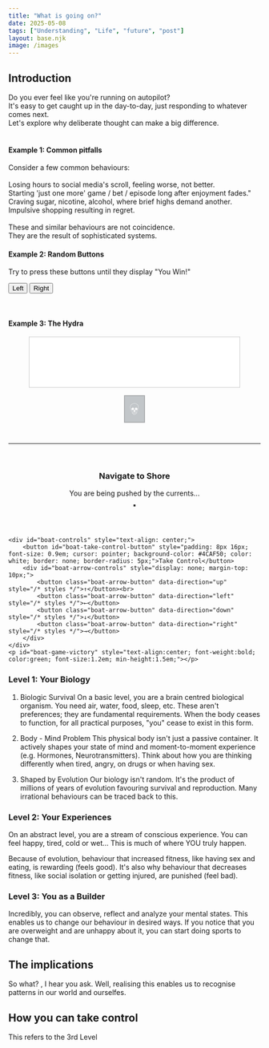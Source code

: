 ```yaml
---
title: "What is going on?"
date: 2025-05-08
tags: ["Understanding", "Life", "future", "post"]
layout: base.njk
image: /images
---
```


## Introduction

Do you ever feel like you're running on autopilot? <br>
It's easy to get caught up in the day-to-day, just responding to whatever comes next. <br>
Let's explore why deliberate thought can make a big difference.<br><br>
#### Example 1: Common pitfalls <br>
Consider a few common behaviours: <br><br>
  Losing hours to social media's scroll, feeling worse, not better. <br>
  Starting 'just one more' game / bet / episode long after enjoyment fades." <br>
  Craving sugar, nicotine, alcohol, where brief highs demand another. <br>
  Impulsive shopping resulting in regret. <br><br>
These and similar behaviours are not coincidence. <br>
They are the result of sophisticated systems. <br>
#### Example 2: Random Buttons
<div class="interactive-game-two">
<p class="game-instruction">Try to press these buttons until they display "You Win!"</p>
  <div class="game-buttons-container">
    <button id="left-button">Left</button> 
    <button id="right-button">Right</button>
  </div>
  <p id="hint-message" aria-live="polite" style="min-height: 1.2em;"></p> 
  <p id="victory-message" aria-live="polite"></p> 
</div>
<script src="/js/buttons.js" defer></script>

#### Example 3: The Hydra

<div class="interactive-skull-game">
  <div id="problem-box-container" style="display: flex; flex-wrap: wrap; justify-content: center; align-items: center; min-height: 80px; padding: 10px; border: 1px solid #ccc; margin: 10px auto; width: 90%; max-width: 400px; background-color: #ffffff;">
  </div>
  <div style="text-align: center; margin-top: 15px;">
    <button id="skull-button" style="font-size: 2.5em; padding: 5px 10px; background-color: #6c757d; color: white; border: 2px solid #343a40; cursor: not-allowed; opacity: 0.4;" >💀</button>
  </div>
  <p id="skull-game-message" aria-live="polite" style="text-align: center; min-height: 1.2em; font-weight: bold; margin-top: 10px;"></p>
</div>
<hr>
<script src="/js/hydra.js" defer></script>


<br>


<!-- Game HTML Starts Here -->
<div class="game-wrapper-boat-game"> <!-- More specific class name -->
    <h3 style="text-align: center;">Navigate to Shore</h3>
    <p id="boat-game-status" style="text-align: center;">You are being pushed by the currents...</p>
    <div id="boat-game-container" style="display: flex; flex-direction: column; align-items: center; margin-bottom: 20px;">
        <div id="boat-grid-container" style="display: grid; /* Columns/rows set by JS */ border: 2px solid #333; /* Width/height set by JS */ position: relative; background-color: #add8e6;">
            <!-- Grid will be generated by JS -->
        </div>
        <div id="boat-game-message-container" style="height: 30px; /* width set by JS */ text-align: center; margin-top: 10px;">
            <p id="boat-game-message" style="color: red; font-weight: bold; font-size: 1em; min-height: 1.2em;"> </p>
        </div>
    </div>

    <div id="boat-controls" style="text-align: center;">
        <button id="boat-take-control-button" style="padding: 8px 16px; font-size: 0.9em; cursor: pointer; background-color: #4CAF50; color: white; border: none; border-radius: 5px;">Take Control</button>
        <div id="boat-arrow-controls" style="display: none; margin-top: 10px;">
            <button class="boat-arrow-button" data-direction="up" style="/* styles */">↑</button><br>
            <button class="boat-arrow-button" data-direction="left" style="/* styles */">←</button>
            <button class="boat-arrow-button" data-direction="down" style="/* styles */">↓</button>
            <button class="boat-arrow-button" data-direction="right" style="/* styles */">→</button>
        </div>
    </div>
    <p id="boat-game-victory" style="text-align:center; font-weight:bold; color:green; font-size:1.2em; min-height:1.5em;"></p>
</div>
<script src="/js/boat.js" defer></script>


### Level 1: Your Biology

1. Biologic Survival
On a basic level, you are a brain centred biological organism.
You need air, water, food, sleep, etc. These aren't preferences; they are fundamental requirements. 
When the body ceases to function, for all practical purposes, "you" cease to exist in this form.

2. Body - Mind Problem
This physical body isn't just a passive container. 
It actively shapes your state of mind and moment-to-moment experience (e.g. Hormones, Neurotransmitters).
Think about how you are thinking differently when tired, angry, on drugs or when having sex.

3. Shaped by Evolution
Our biology isn't random.
It's the product of millions of years of evolution favouring survival and reproduction.
Many irrational behaviours can be traced back to this.


### Level 2: Your Experiences
On an abstract level, you are a stream of conscious experience. You can feel happy, tired, cold or wet...
This is much of where YOU truly happen. 

Because of evolution, behaviour that increased fitness, like having sex and eating, is rewarding (feels good). 
It's also why behaviour that decreases fitness, like social isolation or getting injured, are punished (feel bad).

### Level 3: You as a Builder
Incredibly, you can observe, reflect and analyze your mental states. 
This enables us to change our behaviour in desired ways. 
If you notice that you are overweight and are unhappy about it, you can start doing sports to change that.



## The implications

So what? , I hear you ask.
Well, realising this enables us to recognise patterns in our world and ourselfes.


## How you can take control

This refers to the 3rd Level

